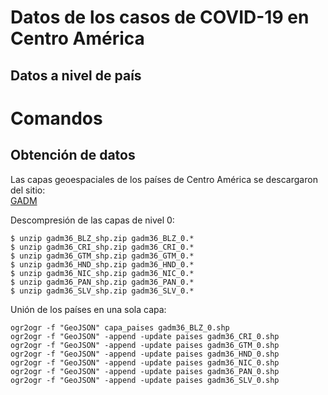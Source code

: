 # Datos de los casos de COVID-19 en Centro América

## Datos a nivel de país

# Comandos
## Obtención de datos
Las capas geoespaciales de los países de Centro América se descargaron del sitio:  
[GADM](https://gadm.org/)

Descompresión de las capas de nivel 0:
```terminal
$ unzip gadm36_BLZ_shp.zip gadm36_BLZ_0.* 
$ unzip gadm36_CRI_shp.zip gadm36_CRI_0.*
$ unzip gadm36_GTM_shp.zip gadm36_GTM_0.*
$ unzip gadm36_HND_shp.zip gadm36_HND_0.*
$ unzip gadm36_NIC_shp.zip gadm36_NIC_0.*
$ unzip gadm36_PAN_shp.zip gadm36_PAN_0.*
$ unzip gadm36_SLV_shp.zip gadm36_SLV_0.*
```

Unión de los países en una sola capa:
```terminal
ogr2ogr -f "GeoJSON" capa_paises gadm36_BLZ_0.shp
ogr2ogr -f "GeoJSON" -append -update paises gadm36_CRI_0.shp
ogr2ogr -f "GeoJSON" -append -update paises gadm36_GTM_0.shp
ogr2ogr -f "GeoJSON" -append -update paises gadm36_HND_0.shp
ogr2ogr -f "GeoJSON" -append -update paises gadm36_NIC_0.shp
ogr2ogr -f "GeoJSON" -append -update paises gadm36_PAN_0.shp
ogr2ogr -f "GeoJSON" -append -update paises gadm36_SLV_0.shp
```
